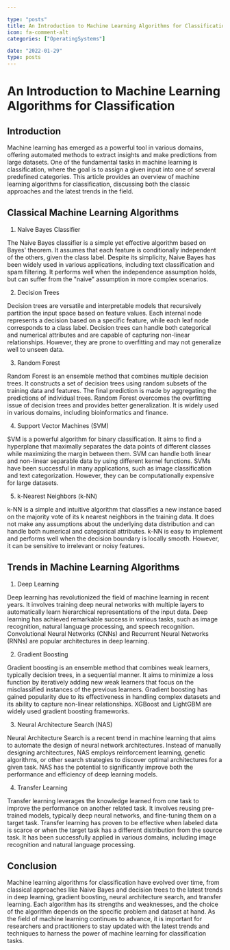 ```yaml
---

type: "posts"
title: An Introduction to Machine Learning Algorithms for Classification
icon: fa-comment-alt
categories: ["OperatingSystems"]

date: "2022-01-29"
type: posts
---
```





# An Introduction to Machine Learning Algorithms for Classification

## Introduction

Machine learning has emerged as a powerful tool in various domains, offering automated methods to extract insights and make predictions from large datasets. One of the fundamental tasks in machine learning is classification, where the goal is to assign a given input into one of several predefined categories. This article provides an overview of machine learning algorithms for classification, discussing both the classic approaches and the latest trends in the field.

## Classical Machine Learning Algorithms

1. Naive Bayes Classifier

The Naive Bayes classifier is a simple yet effective algorithm based on Bayes' theorem. It assumes that each feature is conditionally independent of the others, given the class label. Despite its simplicity, Naive Bayes has been widely used in various applications, including text classification and spam filtering. It performs well when the independence assumption holds, but can suffer from the "naive" assumption in more complex scenarios.

2. Decision Trees

Decision trees are versatile and interpretable models that recursively partition the input space based on feature values. Each internal node represents a decision based on a specific feature, while each leaf node corresponds to a class label. Decision trees can handle both categorical and numerical attributes and are capable of capturing non-linear relationships. However, they are prone to overfitting and may not generalize well to unseen data.

3. Random Forest

Random Forest is an ensemble method that combines multiple decision trees. It constructs a set of decision trees using random subsets of the training data and features. The final prediction is made by aggregating the predictions of individual trees. Random Forest overcomes the overfitting issue of decision trees and provides better generalization. It is widely used in various domains, including bioinformatics and finance.

4. Support Vector Machines (SVM)

SVM is a powerful algorithm for binary classification. It aims to find a hyperplane that maximally separates the data points of different classes while maximizing the margin between them. SVM can handle both linear and non-linear separable data by using different kernel functions. SVMs have been successful in many applications, such as image classification and text categorization. However, they can be computationally expensive for large datasets.

5. k-Nearest Neighbors (k-NN)

k-NN is a simple and intuitive algorithm that classifies a new instance based on the majority vote of its k nearest neighbors in the training data. It does not make any assumptions about the underlying data distribution and can handle both numerical and categorical attributes. k-NN is easy to implement and performs well when the decision boundary is locally smooth. However, it can be sensitive to irrelevant or noisy features.

## Trends in Machine Learning Algorithms

1. Deep Learning

Deep learning has revolutionized the field of machine learning in recent years. It involves training deep neural networks with multiple layers to automatically learn hierarchical representations of the input data. Deep learning has achieved remarkable success in various tasks, such as image recognition, natural language processing, and speech recognition. Convolutional Neural Networks (CNNs) and Recurrent Neural Networks (RNNs) are popular architectures in deep learning.

2. Gradient Boosting

Gradient boosting is an ensemble method that combines weak learners, typically decision trees, in a sequential manner. It aims to minimize a loss function by iteratively adding new weak learners that focus on the misclassified instances of the previous learners. Gradient boosting has gained popularity due to its effectiveness in handling complex datasets and its ability to capture non-linear relationships. XGBoost and LightGBM are widely used gradient boosting frameworks.

3. Neural Architecture Search (NAS)

Neural Architecture Search is a recent trend in machine learning that aims to automate the design of neural network architectures. Instead of manually designing architectures, NAS employs reinforcement learning, genetic algorithms, or other search strategies to discover optimal architectures for a given task. NAS has the potential to significantly improve both the performance and efficiency of deep learning models.

4. Transfer Learning

Transfer learning leverages the knowledge learned from one task to improve the performance on another related task. It involves reusing pre-trained models, typically deep neural networks, and fine-tuning them on a target task. Transfer learning has proven to be effective when labeled data is scarce or when the target task has a different distribution from the source task. It has been successfully applied in various domains, including image recognition and natural language processing.

## Conclusion

Machine learning algorithms for classification have evolved over time, from classical approaches like Naive Bayes and decision trees to the latest trends in deep learning, gradient boosting, neural architecture search, and transfer learning. Each algorithm has its strengths and weaknesses, and the choice of the algorithm depends on the specific problem and dataset at hand. As the field of machine learning continues to advance, it is important for researchers and practitioners to stay updated with the latest trends and techniques to harness the power of machine learning for classification tasks.
